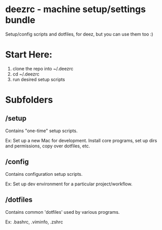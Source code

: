 deezrc - machine setup/settings bundle
==========

Setup/config scripts and dotfiles, for deez, but you can use them too :)

Start Here:
==========

1. clone the repo into ~/.deezrc
2. cd ~/.deezrc
3. run desired setup scripts

Subfolders
==========

/setup
----------

Contains "one-time" setup scripts.

Ex: Set up a new Mac for development. Install core programs, set up dirs and permissions, copy over dotfiles, etc.

/config
----------

Contains configuration setup scripts.

Ex: Set up dev environment for a particular project/workflow.

/dotfiles
----------

Contains common 'dotfiles' used by various programs.

Ex: .bashrc, .viminfo, .zshrc